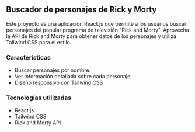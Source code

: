 ## Buscador de personajes de Rick y Morty

Este proyecto es una aplicación React.js que permite a los usuarios buscar personajes del popular programa de televisión "Rick and Morty". Aprovecha la API de Rick and Morty para obtener datos de los personajes y utiliza Tailwind CSS para el estilo.

### Características

- Buscar personajes por nombre.
- Ver información detallada sobre cada personaje.
- Diseño responsivo con Tailwind CSS

### Tecnologías utilizadas

- React.js
- Tailwind CSS
- Rick and Morty API

